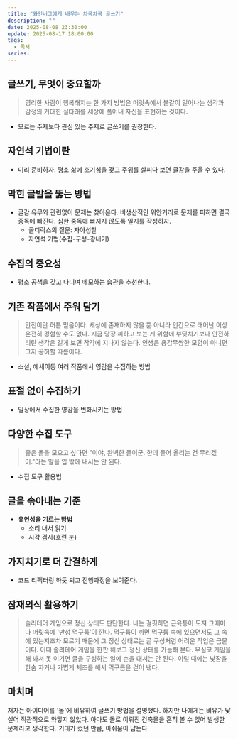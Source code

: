 ```yaml
---
title: "와인버그에게 배우는 차곡차곡 글쓰기"
description: ""
date: 2025-08-08 23:30:00
update: 2025-08-17 18:00:00
tags:
  - 독서
series: 
---
```


## 글쓰기, 무엇이 중요할까

> 영리한 사람이 행복해지는 한 가지 방법은 머릿속에서 불같이 일어나는 생각과 감정의 거대한 실타래를 세상에 풀어내 자신을 표현하는 것이다.

- 모르는 주제보다 관심 있는 주제로 글쓰기를 권장한다.

## 자연석 기법이란

- 미리 준비하자. 평소 삶에 호기심을 갖고 주위를 살피다 보면 글감을 주울 수 있다.

## 막힌 글발을 뚫는 방법

- 글감 유무와 관련없이 문제는 찾아온다. 비생산적인 위안거리로 문제를 피하면 결국 중독에 빠진다. 심한 중독에 빠지지 않도록 일지를 작성하자.
    - 골디락스의 질문: 자아성찰
    - 자연석 기법(수집-구성-광내기)

## 수집의 중요성

- 평소 공책을 갖고 다니며 메모하는 습관을 추천한다.

## 기존 작품에서 주워 담기

> 안전이란 허튼 믿음이다. 세상에 존재하지 않을 뿐 아니라 인간으로 태어난 이상 온전히 경험할 수도 없다. 지금 당장 피하고 보는 게 위험에 부딪치기보다 안전하리란
> 생각은 길게 보면 착각에 지나지 않는다. 인생은 용감무쌍한 모험이 아니면 그저 공허할 따름이다.

- 소설, 에세이등 여러 작품에서 영감을 수집하는 방법

## 표절 없이 수집하기

- 일상에서 수집한 영감을 변화시키는 방법

## 다양한 수집 도구

> 좋은 돌을 모으고 싶다면 "이야, 완벽한 돌이군. 한데 들어 올리는 건 무리겠어."라는 말을 입 밖에 내서는 안 된다.

- 수집 도구 활용법

## 글을 솎아내는 기준

- **유연성을 기르는 방법**
    - 소리 내서 읽기
    - 시각 검사(흐린 눈)

## 가지치기로 더 간결하게

- 코드 리팩터링 하듯 퇴고 진행과정을 보여준다.

## 잠재의식 활용하기

> 솔리테어 게임으로 정신 상태도 판단한다. 나는 걸핏하면 근육통이 도져 그때마다 머릿속에 '만성 먹구름'이 낀다. 먹구름이 끼면 먹구름 속에 있으면서도 그 속에 있는지조차 모르기 때문에 그 정신 상태로는
> 글 구성처럼 어려운 작업은 금물이다. 이때 솔리테어 게임을 한판 해보고 정신 상태를 가늠해 본다. 무심코 게임을 해 봐서 못 이기면 글을 구성하는 일에 손을 대서는 안 된다. 이럴 때에는 낮잠을 한숨 자거나
> 가볍게 체조를 해서 먹구름을 걷어 낸다.

## 마치며

저자는 아이디어를 '돌'에 비유하여 글쓰기 방법을 설명했다. 하지만 나에게는 비유가 낯설어 직관적으로 와닿지 않았다. 아마도 돌로 이뤄진 건축물을 흔히 볼 수 없어 발생한 문제라고 생각한다.
기대가 컸던 만큼, 아쉬움이 남는다.
